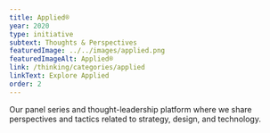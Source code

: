 ```yaml
---
title: Applied®
year: 2020
type: initiative
subtext: Thoughts & Perspectives
featuredImage: ../../images/applied.png
featuredImageAlt: Applied®
link: /thinking/categories/applied
linkText: Explore Applied
order: 2
---
```

Our panel series and thought-leadership platform where we share perspectives and tactics related to strategy, design, and technology.